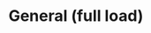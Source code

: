 ---
layout: child_layout/cargo_categories_category
title: General (full load)
permalink: /cargo-categories/general-freight/general-full-load/
hero: /assets/img/content/hero/fullsize/general_full-load.jpg
side_nav_id: 3
hero_classes: is-fullscreen
content_type: cargo_item
---